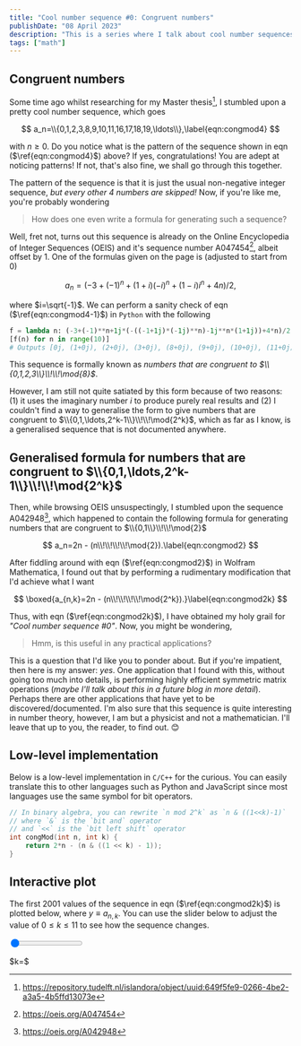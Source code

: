 ```yaml
---
title: "Cool number sequence #0: Congruent numbers"
publishDate: "08 April 2023"
description: "This is a series where I talk about cool number sequences that I found and expound on them"
tags: ["math"]
---
```


## Congruent numbers

Some time ago whilst researching for my Master thesis[^mscthesis], I stumbled upon a pretty cool number sequence, which goes

$$
a_n=\\{0,1,2,3,8,9,10,11,16,17,18,19,\ldots\\},\label{eqn:congmod4}
$$

with $n\geq0$. Do you notice what is the pattern of the sequence shown in eqn ($\ref{eqn:congmod4}$) above? If yes, congratulations! You are adept at noticing patterns! If not, that's also fine, we shall go through this together.

The pattern of the sequence is that it is just the usual non-negative integer sequence, _but every other 4 numbers are skipped!_ Now, if you're like me, you're probably wondering

> How does one even write a formula for generating such a sequence?

Well, fret not, turns out this sequence is already on the Online Encyclopedia of Integer Sequences (OEIS) and it's sequence number A047454[^A047454], albeit offset by 1. One of the formulas given on the page is (adjusted to start from 0)

$$
a_n=(-3+(-1)^n+(1+i) (-i)^n+(1-i) i^n+4 n)/2,\label{eqn:congmod4-1}
$$

where $i=\sqrt{-1}$. We can perform a sanity check of eqn ($\ref{eqn:congmod4-1}$) in `Python` with the following

```py
f = lambda n: (-3+(-1)**n+1j*(-((-1+1j)*(-1j)**n)-1j**n*(1+1j))+4*n)/2
[f(n) for n in range(10)]
# Outputs [0j, (1+0j), (2+0j), (3+0j), (8+0j), (9+0j), (10+0j), (11+0j), (16+0j), (17+0j)]
```

This sequence is formally known as _numbers that are congruent to $\\{0,1,2,3\\}\\!\\!\mod{8}$_.

However, I am still not quite satiated by this form because of two reasons: (1) it uses the imaginary number $i$ to produce purely real results and (2) I couldn't find a way to generalise the form to give numbers that are congruent to $\\{0,1,\ldots,2^k-1\\}\\!\\!\mod{2^k}$, which as far as I know, is a generalised sequence that is not documented anywhere.

## Generalised formula for numbers that are congruent to $\\{0,1,\ldots,2^k-1\\}\\!\\!\mod{2^k}$

Then, while browsing OEIS unsuspectingly, I stumbled upon the sequence A042948[^A042948], which happened to contain the following formula for generating numbers that are congruent to $\\{0,1\\}\\!\\!\mod{2}$

$$
a_n=2n - (n\\!\\!\\!\\!\mod{2}).\label{eqn:congmod2}
$$

After fiddling around with eqn ($\ref{eqn:congmod2}$) in Wolfram Mathematica, I found out that by performing a rudimentary modification that I'd achieve what I want

$$
\boxed{a_{n,k}=2n - (n\\!\\!\\!\\!\mod{2^k}).}\label{eqn:congmod2k}
$$

Thus, with eqn ($\ref{eqn:congmod2k}$), I have obtained my holy grail for _"Cool number sequence #0"_. Now, you might be wondering,

> Hmm, is this useful in any practical applications?

This is a question that I'd like you to ponder about. But if you're impatient, then here is my answer: _yes_. One application that I found with this, without going too much into details, is performing highly efficient symmetric matrix operations (_maybe I'll talk about this in a future blog in more detail_). Perhaps there are other applications that have yet to be discovered/documented. I'm also sure that this sequence is quite interesting in number theory, however, I am but a physicist and not a mathematician. I'll leave that up to you, the reader, to find out. 😊



## Low-level implementation

Below is a low-level implementation in `C/C++` for the curious. You can easily translate this to other languages such as Python and JavaScript since most languages use the same symbol for bit operators.

```c
// In binary algebra, you can rewrite `n mod 2^k` as `n & ((1<<k)-1)`
// where `&` is the `bit and` operator
// and `<<` is the `bit left shift` operator
int congMod(int n, int k) {
    return 2*n - (n & ((1 << k) - 1));
}
```

## Interactive plot

The first 2001 values of the sequence in eqn ($\ref{eqn:congmod2k}$) is plotted below, where $y\equiv a_{n,k}$. You can use the slider below to adjust the value of $0\leq k\leq11$ to see how the sequence changes.

<div class="echarts" id="congruent-numbers-scatter-chart"></div>

<div class="slider-container">
  <input type="range" min="0" max="11" value="0" class="slider" id="congruent-number-slider">
  <p style="width: 60px;">$k=$ <span id="current-congruent-number"></span></p>
</div>

[^A047454]: https://oeis.org/A047454
[^A042948]: https://oeis.org/A042948
[^mscthesis]: https://repository.tudelft.nl/islandora/object/uuid:649f5fe9-0266-4be2-a3a5-4b5ffd13073e

<!-- id MathJax-Element-2-Frame -->
<!-- span class MathJax > span class MJX_Assistive_MathML > math > mrow class MathJax_ref > mtext -->
